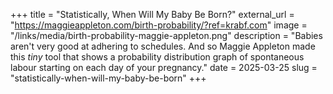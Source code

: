 +++
title = "Statistically, When Will My Baby Be Born?"
external_url = "https://maggieappleton.com/birth-probability/?ref=krabf.com"
image = "/links/media/birth-probability-maggie-appleton.png"
description = "Babies aren't very good at adhering to schedules. And so Maggie Appleton made this *tiny* tool that shows a probability distribution graph of spontaneous labour starting on each day of your pregnancy."
date = 2025-03-25
slug = "statistically-when-will-my-baby-be-born"
+++ 